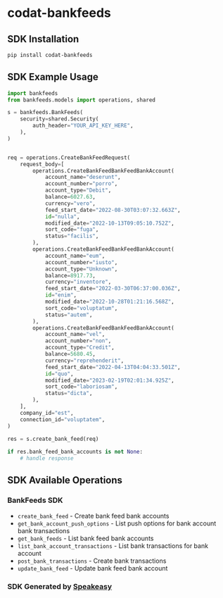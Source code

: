 # codat-bankfeeds

<!-- Start SDK Installation -->
## SDK Installation

```bash
pip install codat-bankfeeds
```
<!-- End SDK Installation -->

## SDK Example Usage
<!-- Start SDK Example Usage -->
```python
import bankfeeds
from bankfeeds.models import operations, shared

s = bankfeeds.BankFeeds(
    security=shared.Security(
        auth_header="YOUR_API_KEY_HERE",
    ),
)


req = operations.CreateBankFeedRequest(
    request_body=[
        operations.CreateBankFeedBankFeedBankAccount(
            account_name="deserunt",
            account_number="porro",
            account_type="Debit",
            balance=6027.63,
            currency="vero",
            feed_start_date="2022-08-30T03:07:32.663Z",
            id="nulla",
            modified_date="2022-10-13T09:05:10.752Z",
            sort_code="fuga",
            status="facilis",
        ),
        operations.CreateBankFeedBankFeedBankAccount(
            account_name="eum",
            account_number="iusto",
            account_type="Unknown",
            balance=8917.73,
            currency="inventore",
            feed_start_date="2022-03-30T06:37:00.036Z",
            id="enim",
            modified_date="2022-10-28T01:21:16.568Z",
            sort_code="voluptatum",
            status="autem",
        ),
        operations.CreateBankFeedBankFeedBankAccount(
            account_name="vel",
            account_number="non",
            account_type="Credit",
            balance=5680.45,
            currency="reprehenderit",
            feed_start_date="2022-04-13T04:04:33.501Z",
            id="quo",
            modified_date="2023-02-19T02:01:34.925Z",
            sort_code="laboriosam",
            status="dicta",
        ),
    ],
    company_id="est",
    connection_id="voluptatem",
)
    
res = s.create_bank_feed(req)

if res.bank_feed_bank_accounts is not None:
    # handle response
```
<!-- End SDK Example Usage -->

<!-- Start SDK Available Operations -->
## SDK Available Operations

### BankFeeds SDK

* `create_bank_feed` - Create bank feed bank accounts
* `get_bank_account_push_options` - List push options for bank account bank transactions
* `get_bank_feeds` - List bank feed bank accounts
* `list_bank_account_transactions` - List bank transactions for bank account
* `post_bank_transactions` - Create bank transactions
* `update_bank_feed` - Update bank feed bank account
<!-- End SDK Available Operations -->

### SDK Generated by [Speakeasy](https://docs.speakeasyapi.dev/docs/using-speakeasy/client-sdks)
